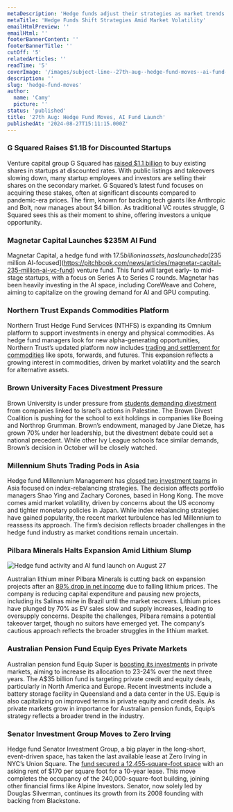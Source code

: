 ```yaml
---
metaDescription: 'Hedge funds adjust their strategies as market trends evolve. Discover the latest fund movements.'
metaTitle: 'Hedge Funds Shift Strategies Amid Market Volatility'
emailHtmlPreview: ''
emailHtml: ''
footerBannerContent: ''
footerBannerTitle: ''
cutOff: '5'
relatedArticles: ''
readTime: '5'
coverImage: '/images/subject-line--27th-aug--hedge-fund-moves--ai-fund-launch-b-MwNT.webp'
description: ''
slug: 'hedge-fund-moves'
author:
  name: 'Camy'
  picture: ''
status: 'published'
title: '27th Aug: Hedge Fund Moves, AI Fund Launch'
publishedAt: '2024-08-27T15:11:15.000Z'
---
```


### G Squared Raises $1.1B for Discounted Startups

Venture capital group G Squared has [raised $1.1 billion](https://www.ft.com/content/b7bac796-c194-442a-95c8-204425435309) to buy existing shares in startups at discounted rates. With public listings and takeovers slowing down, many startup employees and investors are selling their shares on the secondary market. G Squared’s latest fund focuses on acquiring these stakes, often at significant discounts compared to pandemic-era prices. The firm, known for backing tech giants like Anthropic and Bolt, now manages about $4 billion. As traditional VC routes struggle, G Squared sees this as their moment to shine, offering investors a unique opportunity.

### Magnetar Capital Launches $235M AI Fund

Magnetar Capital, a hedge fund with $17.5 billion in assets, has launched a [$235 million AI-focused](https://pitchbook.com/news/articles/magnetar-capital-235-million-ai-vc-fund) venture fund. This fund will target early- to mid-stage startups, with a focus on Series A to Series C rounds. Magnetar has been heavily investing in the AI space, including CoreWeave and Cohere, aiming to capitalize on the growing demand for AI and GPU computing.

### Northern Trust Expands Commodities Platform

Northern Trust Hedge Fund Services (NTHFS) is expanding its Omnium platform to support investments in energy and physical commodities. As hedge fund managers look for new alpha-generating opportunities, Northern Trust’s updated platform now includes [trading and settlement for commodities](https://www.northerntrust.com/united-states/pr/2024/northern-trust-hedge-fund-services-expands-to-meet-demand-energy-investing#:~:text=CHICAGO%20%E2%80%94%20Northern%20Trust%20\(Nasdaq%3A,in%20energy%20and%20physical%20commodities.) like spots, forwards, and futures. This expansion reflects a growing interest in commodities, driven by market volatility and the search for alternative assets.

### Brown University Faces Divestment Pressure

Brown University is under pressure from [students demanding divestment](https://www.bloomberg.com/news/articles/2024-08-26/ivy-league-money-managers-confront-renewed-demands-over-israel) from companies linked to Israel’s actions in Palestine. The Brown Divest Coalition is pushing for the school to exit holdings in companies like Boeing and Northrop Grumman. Brown’s endowment, managed by Jane Dietze, has grown 70% under her leadership, but the divestment debate could set a national precedent. While other Ivy League schools face similar demands, Brown’s decision in October will be closely watched.

### Millennium Shuts Trading Pods in Asia

Hedge fund Millennium Management has [closed two investment teams](https://finance.yahoo.com/news/millennium-shuts-two-trading-pods-051154837.html?guccounter=1&guce_referrer=aHR0cHM6Ly93d3cuZ29vZ2xlLmNvbS8&guce_referrer_sig=AQAAADRduiaQa93yzZcPzIR2_VhE1wXKYqiKWZDqr40dhClOtm2S3i6J9R-ATdsKLk3sJzxJZM3b5wsLiMl5ir9JNej4IjEvhdDRbN7H_Eb2E_NALBXhnVLLaiIEUmCgjECV75MB5La59eROvBmvZPF0varxOdEw8RWanbKyENvPjnm2) in Asia focused on index-rebalancing strategies. The decision affects portfolio managers Shao Ying and Zachary Corones, based in Hong Kong. The move comes amid market volatility, driven by concerns about the US economy and tighter monetary policies in Japan. While index rebalancing strategies have gained popularity, the recent market turbulence has led Millennium to reassess its approach. The firm’s decision reflects broader challenges in the hedge fund industry as market conditions remain uncertain.

### Pilbara Minerals Halts Expansion Amid Lithium Slump

![Hedge fund activity and AI fund launch on August 27](/images/subject-line--27th-aug--hedge-fund-moves--ai-fund-launch-b-A3MT.webp)

Australian lithium miner Pilbara Minerals is cutting back on expansion projects after an [89% drop in net income](https://www.bnnbloomberg.ca/investing/2024/08/25/pilbara-minerals-reports-profit-plunge-after-lithium-price-crash/) due to falling lithium prices. The company is reducing capital expenditure and pausing new projects, including its Salinas mine in Brazil until the market recovers. Lithium prices have plunged by 70% as EV sales slow and supply increases, leading to oversupply concerns. Despite the challenges, Pilbara remains a potential takeover target, though no suitors have emerged yet. The company’s cautious approach reflects the broader struggles in the lithium market.

### Australian Pension Fund Equip Eyes Private Markets

Australian pension fund Equip Super is [boosting its investments](https://www.bnnbloomberg.ca/business/international/2024/08/26/australian-pension-equip-seeks-more-private-credit-equity-deals/) in private markets, aiming to increase its allocation to 23-24% over the next three years. The A$35 billion fund is targeting private credit and equity deals, particularly in North America and Europe. Recent investments include a battery storage facility in Queensland and a data center in the US. Equip is also capitalizing on improved terms in private equity and credit deals. As private markets grow in importance for Australian pension funds, Equip’s strategy reflects a broader trend in the industry.

### Senator Investment Group Moves to Zero Irving

Hedge fund Senator Investment Group, a big player in the long-short, event-driven space, has taken the last available lease at Zero Irving in NYC’s Union Square. The [fund secured a 12,455-square-foot space](https://www.hedgeweek.com/hedge-fund-senator-secures-last-remaining-lease-at-zero-irving-in-nyc/#:~:text=Senator%20Investment%20Group%2C%20the%20long,a%20report%20by%20Commercial%20Observer.) with an asking rent of $170 per square foot for a 10-year lease. This move completes the occupancy of the 240,000-square-foot building, joining other financial firms like Alpine Investors. Senator, now solely led by Douglas Silverman, continues its growth from its 2008 founding with backing from Blackstone.